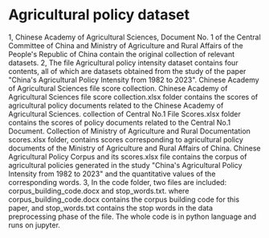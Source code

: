 # Agricultural policy dataset
1, Chinese Academy of Agricultural Sciences, Document No. 1 of the Central Committee of China and Ministry of Agriculture and Rural Affairs of the People's Republic of China contain the original collection of relevant datasets.
2, The file Agricultural policy intensity dataset contains four contents, all of which are datasets obtained from the study of the paper "China's Agricultural Policy Intensity from 1982 to 2023". Chinese Academy of Agricultural Sciences file score collection. Chinese Academy of Agricultural Sciences file score collection.xlsx folder contains the scores of agricultural policy documents related to the Chinese Academy of Agricultural Sciences. collection of Central No.1 File Scores.xlsx folder contains the scores of policy documents related to the Central No.1 Document. Collection of Ministry of Agriculture and Rural Documentation scores.xlsx folder, contains scores corresponding to agricultural policy documents of the Ministry of Agriculture and Rural Affairs of China. Chinese Agricultural Policy Corpus and its scores.xlsx file contains the corpus of agricultural policies generated in the study "China's Agricultural Policy Intensity from 1982 to 2023" and the quantitative values of the corresponding words.
3, In the code folder, two files are included: corpus_building_code.docx and stop_words.txt. where corpus_building_code.docx contains the corpus building code for this paper, and stop_words.txt contains the stop words in the data preprocessing phase of the file. The whole code is in python language and runs on jupyter.
